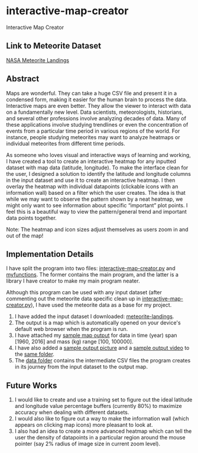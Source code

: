 # interactive-map-creator
Interactive Map Creator


## Link to Meteorite Dataset

[NASA Meteorite Landings](https://www.kaggle.com/datasets/nasa/meteorite-landings)


## Abstract

Maps are wonderful. They can take a huge CSV file and present it in a condensed form, making it easier for the human brain to process the data. Interactive maps are even better. They allow the viewer to interact with data on a fundamentally new level. Data scientists, meteorologists, historians, and several other professions involve analyzing decades of data. Many of these applications involve studying trendlines or even the concentration of events from a particular time period in various regions of the world. For instance, people studying meteorites may want to analyze heatmaps or individual meteorites from different time periods.

As someone who loves visual and interactive ways of learning and working, I have created a tool to create an interactive heatmap for any inputted dataset with map data (latitude, longitude). To make the interface clean for the user, I designed a solution to identify the latitude and longitude columns in the input dataset and use it to create an interactive heatmap. I then overlay the heatmap with individual datapoints (clickable icons with an information wall) based on a filter which the user creates. The idea is that while we may want to observe the pattern shown by a neat heatmap, we might only want to see information about specific “important” plot points. I feel this is a beautiful way to view the pattern/general trend and important data points together.

Note: The heatmap and icon sizes adjust themselves as users zoom in and out of the map!


## Implementation Details

I have split the program into two files: [interactive-map-creator.py](interactive-map-creator.py) and [myfunctions](myfunctions.py). The former contains the main program, and the latter is a library I have creator to make my main program neater.

Although this program can be used with any input dataset (after commenting out the meteorite data specific clean up in [interactive-map-creator.py](interactive-map-creator.py)), I have used the meteorite data as a base for my project.

1. I have added the input dataset I downloaded: [meteorite-landings](./input/meteorite-landings.csv).
2. The output is a map which is automatically opened on your device's default web browser when the program is run.
3. I have attached my [sample map output](./output/map.html) for data in time (year) span [1960, 2016] and mass (kg) range [100, 100000].
4. I have also added a [sample output picture](./output/sample_output.png) and a [sample output video](./output/honors_project.mp4) to the [same folder](./output/).
5. The [data folder](./data/) contains the intermediate CSV files the program creates in its journey from the input dataset to the output map.


## Future Works

1. I would like to create and use a training set to figure out the ideal latitude and longitude value percentage buffers (currently 80%) to maximize accuracy when dealing with different datasets.
2. I would also like to figure out a way to make the information wall (which appears on clicking map icons) more pleasant to look at.
3. I also had an idea to create a more advanced heatmap which can tell the user the density of datapoints in a particular region around the mouse pointer (say 2% radius of image size in current zoom level).

